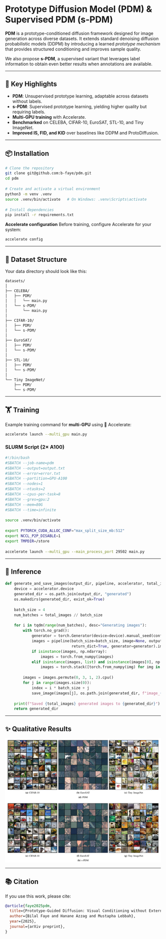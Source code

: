 # Prototype Diffusion Model (PDM) & Supervised PDM (s-PDM)

**PDM** is a prototype-conditioned diffusion framework designed for image generation across diverse datasets.
It extends standard denoising diffusion probabilistic models (DDPM) by introducing a learned *prototype mechanism* that provides structured conditioning and improves sample quality.

We also propose **s-PDM**, a supervised variant that leverages label information to obtain even better results when annotations are available.

---

## 🚀 Key Highlights

* **PDM**: Unsupervised prototype learning, adaptable across datasets without labels.
* **s-PDM**: Supervised prototype learning, yielding higher quality but requiring labels.
* **Multi-GPU training** with Accelerate.
* **Benchmarked** on CELEBA, CIFAR-10, EuroSAT, STL-10, and Tiny ImageNet.
* **Improved IS, FID, and KID** over baselines like DDPM and ProtoDiffusion.

---

## 📦 Installation

```bash
# Clone the repository
git clone git@github.com:b-faye/pdm.git
cd pdm

# Create and activate a virtual environment
python3 -m venv .venv
source .venv/bin/activate   # On Windows: .venv\Scripts\activate

# Install dependencies
pip install -r requirements.txt
```

**Accelerate configuration**
Before training, configure Accelerate for your system:

```bash
accelerate config
```

---

## 📂 Dataset Structure

Your data directory should look like this:

```
datasets/
│
├── CELEBA/
│   ├── PDM/
│   │   └── main.py
│   └── s-PDM/
│       └── main.py
│
├── CIFAR-10/
│   ├── PDM/
│   └── s-PDM/
│
├── EuroSAT/
│   ├── PDM/
│   └── s-PDM/
│
├── STL-10/
│   ├── PDM/
│   └── s-PDM/
│
└── Tiny ImageNet/
    ├── PDM/
    └── s-PDM/
```

---

## 🏋️ Training

Example training command for **multi-GPU** using 🤗 Accelerate:

```bash
accelerate launch --multi_gpu main.py
```

### SLURM Script (2× A100)

```bash
#!/bin/bash
#SBATCH --job-name=pdm
#SBATCH --output=output.txt
#SBATCH --error=error.txt
#SBATCH --partition=GPU-A100
#SBATCH --nodes=1
#SBATCH --ntasks=2
#SBATCH --cpus-per-task=8
#SBATCH --gres=gpu:2
#SBATCH --mem=80G
#SBATCH --time=infinite

source .venv/bin/activate

export PYTORCH_CUDA_ALLOC_CONF="max_split_size_mb:512"
export NCCL_P2P_DISABLE=1
export TMPDIR=/store

accelerate launch --multi_gpu --main_process_port 29502 main.py
```

---

## 🔮 Inference

```python
def generate_and_save_images(output_dir, pipeline, accelerator, total_images=20):
    device = accelerator.device
    generated_dir = os.path.join(output_dir, "generated")
    os.makedirs(generated_dir, exist_ok=True)

    batch_size = 4
    num_batches = total_images // batch_size

    for i in tqdm(range(num_batches), desc="Generating images"):
        with torch.no_grad():
            generator = torch.Generator(device=device).manual_seed(config.seed + i)
            images = pipeline(batch_size=batch_size, image=None, output_type="pt",
                              return_dict=True, generator=generator).images
            if isinstance(images, np.ndarray):
                images = torch.from_numpy(images)
            elif isinstance(images, list) and isinstance(images[0], np.ndarray):
                images = torch.stack([torch.from_numpy(img) for img in images])

        images = images.permute(0, 3, 1, 2).cpu()
        for j in range(images.size(0)):
            index = i * batch_size + j
            save_image(images[j], os.path.join(generated_dir, f"image_{index:05d}.png"))

    print(f"Saved {total_images} generated images to {generated_dir}")
    return generated_dir
```

---

## ✨ Qualitative Results

![Qualitative Results](images/image.png)

---

## 📚 Citation

If you use this work, please cite:

```bibtex
@article{faye2025pdm,
  title={Prototype-Guided Diffusion: Visual Conditioning without External Memory},
  author={Bilal Faye and Hanane Azzag and Mustapha Lebbah},
  year={2025},
  journal={arXiv preprint},
}
```

